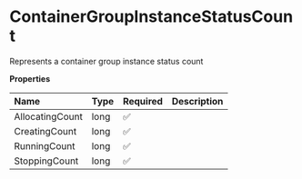 # ContainerGroupInstanceStatusCount

Represents a container group instance status count

**Properties**

| Name            | Type | Required | Description |
| :-------------- | :--- | :------- | :---------- |
| AllocatingCount | long | ✅       |             |
| CreatingCount   | long | ✅       |             |
| RunningCount    | long | ✅       |             |
| StoppingCount   | long | ✅       |             |
